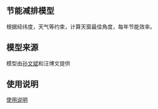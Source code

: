 ## 节能减排模型
根据经纬度，天气等约束，计算天窗最佳角度，每年节能效率。

## 模型来源
模型由[孙文斌](https://github.com/Vincent726)和汪博文提供


## 使用说明

[使用说明](./Instruction.md)